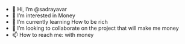 - 👋 Hi, I’m @sadrayavar
- 👀 I’m interested in Money
- 🌱 I’m currently learning How to be rich
- 💞️ I’m looking to collaborate on the project that will make me money
- 📫 How to reach me: with money

<!---
sadrayavar/sadrayavar is a ✨ special ✨ repository because its `README.md` (this file) appears on your GitHub profile.
You can click the Preview link to take a look at your changes.
--->

